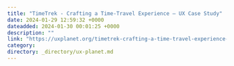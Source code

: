 ```yaml
---
title: "TimeTrek - Crafting a Time-Travel Experience — UX Case Study"
date: 2024-01-29 12:59:32 +0000
dateadded: 2024-01-30 00:01:25 +0000
description: ""
link: "https://uxplanet.org/timetrek-crafting-a-time-travel-experience-ux-case-study-4da385598cf2?source=rss----819cc2aaeee0---4"
category:
directory: _directory/ux-planet.md
---
```

